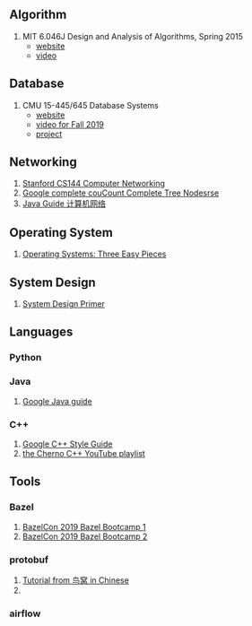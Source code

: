 ## Algorithm
1. MIT 6.046J Design and Analysis of Algorithms, Spring 2015
    - [website](https://ocw.mit.edu/courses/electrical-engineering-and-computer-science/6-006-introduction-to-algorithms-fall-2011/)
    - [video](https://www.youtube.com/playlist?list=PLUl4u3cNGP6317WaSNfmCvGym2ucw3oGp)

## Database
1. CMU 15-445/645 Database Systems
    - [website](https://15445.courses.cs.cmu.edu/)
    - [video for Fall 2019](https://www.youtube.com/playlist?list=PLSE8ODhjZXjbohkNBWQs_otTrBTrjyohi)
    - [project](https://github.com/cmu-db/bustub)

## Networking
1. [Stanford CS144 Computer Networking](https://www.youtube.com/watch?v=-nciJGUPyAM&list=PLvFG2xYBrYAQCyz4Wx3NPoYJOFjvU7g2Z&index=1)
2. [Google complete couCount Complete Tree Nodesrse](https://www.youtube.com/watch?v=QKfk7YFILws)
3. [Java Guide 计算机网络](https://snailclimb.gitee.io/javaguide-interview/#/./docs/c-1%E8%AE%A1%E7%AE%97%E6%9C%BA%E7%BD%91%E7%BB%9C)

## Operating System
1. [Operating Systems: Three Easy Pieces](http://pages.cs.wisc.edu/~remzi/OSTEP/)


## System Design
1. [System Design Primer](https://github.com/donnemartin/system-design-primer)


## Languages
### Python
### Java
1. [Google Java guide](https://google.github.io/styleguide/javaguide.html)
### C++
1. [Google C++ Style Guide](https://google.github.io/styleguide/cppguide.html)
2. [the Cherno C++ YouTube playlist](https://www.youtube.com/playlist?list=PLlrATfBNZ98dudnM48yfGUldqGD0S4FFb)


## Tools
### Bazel
1. [BazelCon 2019 Bazel Bootcamp 1](https://www.youtube.com/watch?v=BGOEq5FdNUQ)
1. [BazelCon 2019 Bazel Bootcamp 2](https://www.youtube.com/watch?v=1KbfkOWO-DY)

### protobuf
1. [Tutorial from 鸟窝 in Chinese](https://colobu.com/2019/10/03/protobuf-ultimate-tutorial-in-go/)
2.

### airflow

